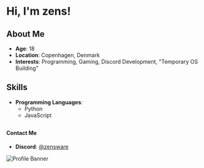 # Hi, I'm zens!

## About Me

- **Age**: 18
- **Location**: Copenhagen, Denmark
- **Interests**: Programming, Gaming, Discord Development, "Temporary OS Building"

## Skills

- **Programming Languages**:
  - Python
  - JavaScript

 ## 
 
 #### Contact Me

- **Discord**: [@zensware](https://discord.com/users/1017306008424566845)

![Profile Banner](https://lanyard.cnrad.dev/api/1017306008424566845/)

